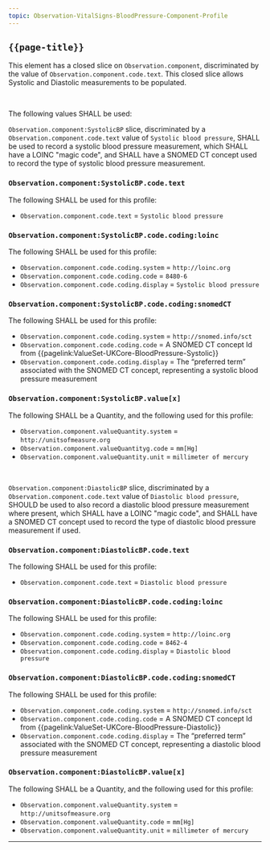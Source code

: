 ```yaml
---
topic: Observation-VitalSigns-BloodPressure-Component-Profile
---
```

## `{{page-title}}`

This element has a closed slice on `Observation.component`, discriminated by the value of `Observation.component.code.text`. This closed slice allows Systolic and Diastolic measurements to be populated. 

<br>

The following values SHALL be used:

`Observation.component:SystolicBP` slice, discriminated by a `Observation.component.code.text` value of `Systolic blood pressure`, SHALL be used to record a systolic blood pressure measurement, which SHALL have a LOINC "magic code", and SHALL have a SNOMED CT concept used to record the type of systolic blood pressure measurement.

### `Observation.component:SystolicBP.code.text`
The following SHALL be used for this profile:
- `Observation.component.code.text` = `Systolic blood pressure`

### `Observation.component:SystolicBP.code.coding:loinc`
The following SHALL be used for this profile:
- `Observation.component.code.coding.system` = `http://loinc.org`
- `Observation.component.code.coding.code` = `8480-6`
- `Observation.component.code.coding.display` = `Systolic blood pressure`

### `Observation.component:SystolicBP.code.coding:snomedCT`
The following SHALL be used for this profile:
- `Observation.component.code.coding.system` = `http://snomed.info/sct`
- `Observation.component.code.coding.code` = A SNOMED CT concept Id from {{pagelink:ValueSet-UKCore-BloodPressure-Systolic}}
- `Observation.component.code.coding.display` = The “preferred term” associated with the SNOMED CT concept, representing a systolic blood pressure measurement

### `Observation.component:SystolicBP.value[x]`
The following SHALL be a Quantity, and the following used for this profile:
- `Observation.component.valueQuantity.system` = `http://unitsofmeasure.org`
- `Observation.component.valueQuantityg.code` = `mm[Hg]`
- `Observation.component.valueQuantity.unit` = `millimeter of mercury`

<br>

`Observation.component:DiastolicBP` slice, discriminated by a `Observation.component.code.text` value of `Diastolic blood pressure`, SHOULD be used to also record a diastolic blood pressure measurement where present, which SHALL have a LOINC "magic code", and SHALL have a SNOMED CT concept used to record the type of diastolic blood pressure measurement if used.

### `Observation.component:DiastolicBP.code.text`
The following SHALL be used for this profile:
- `Observation.component.code.text` = `Diastolic blood pressure`

### `Observation.component:DiastolicBP.code.coding:loinc`
The following SHALL be used for this profile:
- `Observation.component.code.coding.system` = `http://loinc.org`
- `Observation.component.code.coding.code` = `8462-4`
- `Observation.component.code.coding.display` = `Diastolic blood pressure`

### `Observation.component:DiastolicBP.code.coding:snomedCT`
The following SHALL be used for this profile:
- `Observation.component.code.coding.system` = `http://snomed.info/sct`
- `Observation.component.code.coding.code` = A SNOMED CT concept Id from {{pagelink:ValueSet-UKCore-BloodPressure-Diastolic}}
- `Observation.component.code.coding.display` = The “preferred term” associated with the SNOMED CT concept, representing a diastolic blood pressure measurement

### `Observation.component:DiastolicBP.value[x]`
The following SHALL be a Quantity, and the following used for this profile:
- `Observation.component.valueQuantity.system` = `http://unitsofmeasure.org`
- `Observation.component.valueQuantity.code` = `mm[Hg]`
- `Observation.component.valueQuantity.unit` = `millimeter of mercury`

---